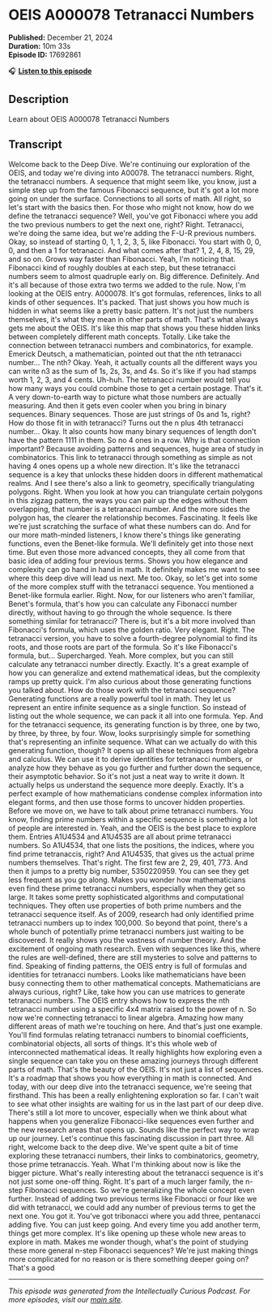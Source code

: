 # OEIS A000078 Tetranacci Numbers

**Published:** December 21, 2024  
**Duration:** 10m 33s  
**Episode ID:** 17692861

🎧 **[Listen to this episode](https://intellectuallycurious.buzzsprout.com/2529712/episodes/17692861-oeis-a000078-tetranacci-numbers)**

## Description

Learn about OEIS A000078 Tetranacci Numbers

## Transcript

Welcome back to the Deep Dive. We're continuing our exploration of the OEIS, and today we're diving into A00078. The tetranacci numbers. Right, the tetranacci numbers. A sequence that might seem like, you know, just a simple step up from the famous Fibonacci sequence, but it's got a lot more going on under the surface. Connections to all sorts of math. All right, so let's start with the basics then. For those who might not know, how do we define the tetranacci sequence? Well, you've got Fibonacci where you add the two previous numbers to get the next one, right? Right. Tetranacci, we're doing the same idea, but we're adding the F-U-R previous numbers. Okay, so instead of starting 0, 1, 1, 2, 3, 5, like Fibonacci. You start with 0, 0, 0, and then a 1 for tetranacci. And what comes after that? 1, 2, 4, 8, 15, 29, and so on. Grows way faster than Fibonacci. Yeah, I'm noticing that. Fibonacci kind of roughly doubles at each step, but these tetranacci numbers seem to almost quadruple early on. Big difference. Definitely. And it's all because of those extra two terms we added to the rule. Now, I'm looking at the OEIS entry. A000078. It's got formulas, references, links to all kinds of other sequences. It's packed. That just shows you how much is hidden in what seems like a pretty basic pattern. It's not just the numbers themselves, it's what they mean in other parts of math. That's what always gets me about the OEIS. It's like this map that shows you these hidden links between completely different math concepts. Totally. Like take the connection between tetranacci numbers and combinatorics, for example. Emerick Deutsch, a mathematician, pointed out that the nth tetranacci number... The nth? Okay. Yeah, it actually counts all the different ways you can write n3 as the sum of 1s, 2s, 3s, and 4s. So it's like if you had stamps worth 1, 2, 3, and 4 cents. Uh-huh. The tetranacci number would tell you how many ways you could combine those to get a certain postage. That's it. A very down-to-earth way to picture what those numbers are actually measuring. And then it gets even cooler when you bring in binary sequences. Binary sequences. Those are just strings of 0s and 1s, right? How do those fit in with tetranacci? Turns out the n plus 4th tetranacci number... Okay. It also counts how many binary sequences of length don't have the pattern 1111 in them. So no 4 ones in a row. Why is that connection important? Because avoiding patterns and sequences, huge area of study in combinatorics. This link to tetranacci through something as simple as not having 4 ones opens up a whole new direction. It's like the tetranacci sequence is a key that unlocks these hidden doors in different mathematical realms. And I see there's also a link to geometry, specifically triangulating polygons. Right. When you look at how you can triangulate certain polygons in this zigzag pattern, the ways you can pair up the edges without them overlapping, that number is a tetranacci number. And the more sides the polygon has, the clearer the relationship becomes. Fascinating. It feels like we're just scratching the surface of what these numbers can do. And for our more math-minded listeners, I know there's things like generating functions, even the Benet-like formula. We'll definitely get into those next time. But even those more advanced concepts, they all come from that basic idea of adding four previous terms. Shows you how elegance and complexity can go hand in hand in math. It definitely makes me want to see where this deep dive will lead us next. Me too. Okay, so let's get into some of the more complex stuff with the tetranacci sequence. You mentioned a Benet-like formula earlier. Right. Now, for our listeners who aren't familiar, Benet's formula, that's how you can calculate any Fibonacci number directly, without having to go through the whole sequence. Is there something similar for tetranacci? There is, but it's a bit more involved than Fibonacci's formula, which uses the golden ratio. Very elegant. Right. The tetranacci version, you have to solve a fourth-degree polynomial to find its roots, and those roots are part of the formula. So it's like Fibonacci's formula, but... Supercharged. Yeah. More complex, but you can still calculate any tetranacci number directly. Exactly. It's a great example of how you can generalize and extend mathematical ideas, but the complexity ramps up pretty quick. I'm also curious about those generating functions you talked about. How do those work with the tetranacci sequence? Generating functions are a really powerful tool in math. They let us represent an entire infinite sequence as a single function. So instead of listing out the whole sequence, we can pack it all into one formula. Yep. And for the tetranacci sequence, its generating function is by three, one by two, by three, by three, by four. Wow, looks surprisingly simple for something that's representing an infinite sequence. What can we actually do with this generating function, though? It opens up all these techniques from algebra and calculus. We can use it to derive identities for tetranacci numbers, or analyze how they behave as you go further and further down the sequence, their asymptotic behavior. So it's not just a neat way to write it down. It actually helps us understand the sequence more deeply. Exactly. It's a perfect example of how mathematicians condense complex information into elegant forms, and then use those forms to uncover hidden properties. Before we move on, we have to talk about prime tetranacci numbers. You know, finding prime numbers within a specific sequence is something a lot of people are interested in. Yeah, and the OEIS is the best place to explore them. Entries A1U4534 and A1U4535 are all about prime tetranacci numbers. So A1U4534, that one lists the positions, the indices, where you find prime tetranaccis, right? And A1U4535, that gives us the actual prime numbers themselves. That's right. The first few are 2, 29, 401, 773. And then it jumps to a pretty big number, 5350220959. You can see they get less frequent as you go along. Makes you wonder how mathematicians even find these prime tetranacci numbers, especially when they get so large. It takes some pretty sophisticated algorithms and computational techniques. They often use properties of both prime numbers and the tetranacci sequence itself. As of 2009, research had only identified prime tetranacci numbers up to index 100,000. So beyond that point, there's a whole bunch of potentially prime tetranacci numbers just waiting to be discovered. It really shows you the vastness of number theory. And the excitement of ongoing math research. Even with sequences like this, where the rules are well-defined, there are still mysteries to solve and patterns to find. Speaking of finding patterns, the OEIS entry is full of formulas and identities for tetranacci numbers. Looks like mathematicians have been busy connecting them to other mathematical concepts. Mathematicians are always curious, right? Like, take how you can use matrices to generate tetranacci numbers. The OEIS entry shows how to express the nth tetranacci number using a specific 4x4 matrix raised to the power of n. So now we're connecting tetranacci to linear algebra. Amazing how many different areas of math we're touching on here. And that's just one example. You'll find formulas relating tetranacci numbers to binomial coefficients, combinatorial objects, all sorts of things. It's this whole web of interconnected mathematical ideas. It really highlights how exploring even a single sequence can take you on these amazing journeys through different parts of math. That's the beauty of the OEIS. It's not just a list of sequences. It's a roadmap that shows you how everything in math is connected. And today, with our deep dive into the tetranacci sequence, we're seeing that firsthand. This has been a really enlightening exploration so far. I can't wait to see what other insights are waiting for us in the last part of our deep dive. There's still a lot more to uncover, especially when we think about what happens when you generalize Fibonacci-like sequences even further and the new research areas that opens up. Sounds like the perfect way to wrap up our journey. Let's continue this fascinating discussion in part three. All right, welcome back to the deep dive. We've spent quite a bit of time exploring these tetranacci numbers, their links to combinatorics, geometry, those prime tetranaccis. Yeah. What I'm thinking about now is like the bigger picture. What's really interesting about the tetranacci sequence is it's not just some one-off thing. Right. It's part of a much larger family, the n-step Fibonacci sequences. So we're generalizing the whole concept even further. Instead of adding two previous terms like Fibonacci or four like we did with tetranacci, we could add any number of previous terms to get the next one. You got it. You've got tribonacci where you add three, pentanacci adding five. You can just keep going. And every time you add another term, things get more complex. It's like opening up these whole new areas to explore in math. Makes me wonder though, what's the point of studying these more general n-step Fibonacci sequences? We're just making things more complicated for no reason or is there something deeper going on? That's a good

---
*This episode was generated from the Intellectually Curious Podcast. For more episodes, visit our [main site](https://intellectuallycurious.buzzsprout.com).*
